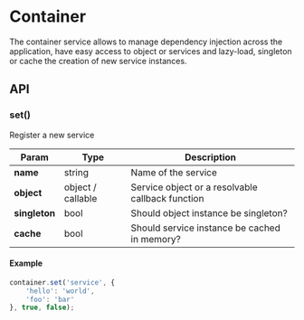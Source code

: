 # Container

The container service allows to manage dependency injection across the application, have easy access to object or services and lazy-load, singleton or cache the creation of new service instances.

## API

### set()

Register a new service

Param | Type | Description
--- | --- | ---
**name** | string | Name of the service
**object** | object / callable | Service object or a resolvable callback function
**singleton** | bool | Should object instance be singleton?
**cache** | bool | Should service instance be cached in memory?

#### Example
```js
container.set('service', {
    'hello': 'world',
    'foo': 'bar'
}, true, false);
```
